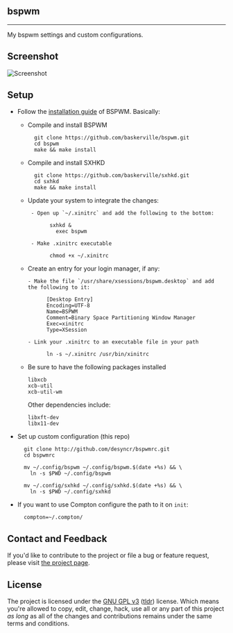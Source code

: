 ## bspwm
---

My bspwm settings and custom configurations.

## Screenshot

![Screenshot](https://github.com/desyncr/bspwmrc/blob/master/screenshot.png?raw=true)

## Setup

* Follow the [installation guide](https://github.com/windelicato/dotfiles/wiki/bspwm-for-dummies) of BSPWM. Basically:

  - Compile and install BSPWM

          git clone https://github.com/baskerville/bspwm.git
          cd bspwm
          make && make install
       

  - Compile and install SXHKD

          git clone https://github.com/baskerville/sxhkd.git
          cd sxhkd
          make && make install
       

   - Update your system to integrate the changes:
   
          - Open up `~/.xinitrc` and add the following to the bottom:

                sxhkd &
                  exec bspwm
                
          - Make .xinitrc executable

                chmod +x ~/.xinitrc

    - Create an entry for your login manager, if any:
    
          - Make the file `/usr/share/xsessions/bspwm.desktop` and add the following to it:

                [Desktop Entry]
                Encoding=UTF-8
                Name=BSPWM
                Comment=Binary Space Partitioning Window Manager
                Exec=xinitrc
                Type=XSession

          - Link your .xinitrc to an executable file in your path
                  
                ln -s ~/.xinitrc /usr/bin/xinitrc

  * Be sure to have the following packages installed

        libxcb
        xcb-util
        xcb-util-wm
          
    Other dependencies include:
    
        libxft-dev
        libx11-dev
       
* Set up custom configuration (this repo)

        git clone http://github.com/desyncr/bspwmrc.git
        cd bspwmrc
        
        mv ~/.config/bspwm ~/.config/bspwm.$(date +%s) && \
          ln -s $PWD ~/.config/bspwm
        
        mv ~/.config/sxhkd ~/.config/sxhkd.$(date +%s) && \
          ln -s $PWD ~/.config/sxhkd
        
* If you want to use Compton configure the path to it on ``init``:

        compton=~/.compton/


## Contact and Feedback

If you'd like to contribute to the project or file a bug or feature request, please visit [the project page][1].

## License

The project is licensed under the [GNU GPL v3][2] ([tldr][3]) license. Which means you're allowed to copy, edit, change, hack, use all or any part of this project *as long* as all of the changes and contributions remains under the same terms and conditions.

  [1]: https://github.com/desyncr/bspwmrc/
  [2]: http://www.gnu.org/licenses/gpl.html
  [3]: http://www.tldrlegal.com/license/gnu-general-public-license-v3-(gpl-3)
